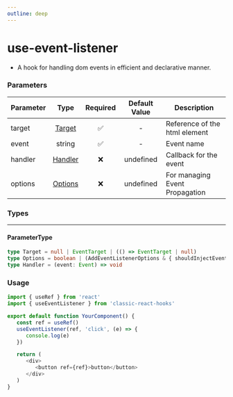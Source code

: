 ```yaml
---
outline: deep
---
```


# use-event-listener

-  A hook for handling dom events in efficient and declarative manner.

### Parameters

| Parameter |           Type            | Required | Default Value | Description                    |
| --------- | :-----------------------: | :------: | :-----------: | ------------------------------ |
| target    | [Target](#parametertype)  |    ✅    |       -       | Reference of the html element  |
| event     |          string           |    ✅    |       -       | Event name                     |
| handler   | [Handler](#parametertype) |    ❌    |   undefined   | Callback for the event         |
| options   | [Options](#parametertype) |    ❌    |   undefined   | For managing Event Propagation |

### Types

---

#### ParameterType

```ts
type Target = null | EventTarget | (() => EventTarget | null)
type Options = boolean | (AddEventListenerOptions & { shouldInjectEvent?: boolean | any })
type Handler = (event: Event) => void
```

### Usage

```ts
import { useRef } from 'react'
import { useEventListener } from 'classic-react-hooks'

export default function YourComponent() {
   const ref = useRef()
   useEventListener(ref, 'click', (e) => {
      console.log(e)
   })

   return (
      <div>
         <button ref={ref}>button</button>
      </div>
   )
}
```
